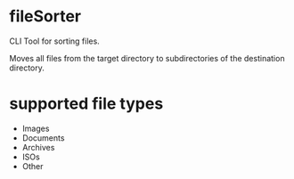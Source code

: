 # fileSorter
CLI Tool for sorting files.

Moves all files from the target directory to subdirectories of the destination directory.

# supported file types

- Images
- Documents
- Archives
- ISOs
- Other
